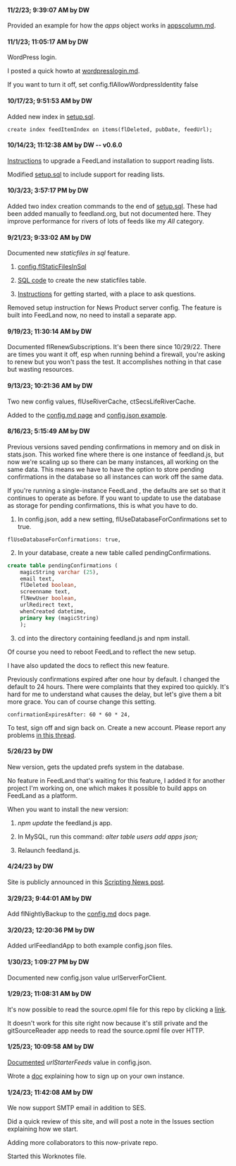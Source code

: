 #### 11/2/23; 9:39:07 AM by DW

Provided an example for how the <i>apps</i> object works in <a href="https://github.com/scripting/feedlandInstall/blob/main/docs/appscolumn.md">appscolumn.md</a>. 

#### 11/1/23; 11:05:17 AM by DW

WordPress login. 

I posted a quick howto at <a href="https://github.com/scripting/feedlandInstall/blob/main/docs/wordpresslogin.md">wordpresslogin.md</a>. 

If you want to turn it off, set config.flAllowWordpressIdentity false

#### 10/17/23; 9:51:53 AM by DW

Added new index in <a href="https://github.com/scripting/feedlandInstall/blob/main/docs/setup.sql">setup.sql</a>. 

`create index feedItemIndex on items(flDeleted, pubDate, feedUrl);`

#### 10/14/23; 11:12:38 AM by DW -- v0.6.0

<a href="https://github.com/scripting/feedlandInstall/blob/main/docs/readinglistupgrade.md">Instructions</a> to upgrade a FeedLand installation to support reading lists.

Modified <a href="https://github.com/scripting/feedlandInstall/blob/main/docs/setup.sql">setup.sql</a> to include support for reading lists.

#### 10/3/23; 3:57:17 PM by DW

Added two index creation commands to the end of <a href="https://github.com/scripting/feedlandInstall/blob/main/docs/setup.sql">setup.sql</a>. These had been added manually to feedland.org, but not documented here. They improve performance for rivers of lots of feeds like my <i>All</i> category.

#### 9/21/23; 9:33:02 AM by DW

Documented new <i>staticfiles in sql</i> feature. 

1. <a href="https://github.com/scripting/feedlandInstall/blob/main/docs/config.md#flstaticfilesinsql">config.flStaticFilesInSql</a>

2. <a href="https://github.com/scripting/feedlandInstall/blob/main/docs/setup.sql#L121">SQL code</a> to create the new staticfiles table. 

3. <a href="https://github.com/scripting/feedlandInstall/issues/39">Instructions</a> for getting started, with a place to ask questions. 

Removed setup instruction for News Product server config. The feature is built into FeedLand now, no need to install a separate app.

#### 9/19/23; 11:30:14 AM by DW

Documented flRenewSubscriptions. It's been there since 10/29/22. There are times you want it off, esp when running behind a firewall, you're asking to renew but you won't pass the test. It accomplishes nothing in that case but wasting resources. 

#### 9/13/23; 10:21:36 AM by DW

Two new config values, flUseRiverCache, ctSecsLifeRiverCache.

Added to the <a href="https://github.com/scripting/feedlandInstall/blob/main/docs/config.md#fluserivercache-ctsecsliferivercache">config.md page</a> and <a href="https://github.com/scripting/feedlandInstall/blob/main/config.json#L61">config.json example</a>. 

#### 8/16/23; 5:15:49 AM by DW

Previous versions saved pending confirmations in memory and on disk in stats.json. This worked fine where there is one instance of feedland.js, but now we're scaling up so there can be many instances, all working on the same data. This means we have to have the option to store pending confirmations in the database so all instances can work off the same data. 

If you're running a single-instance FeedLand , the defaults are set so that it continues to operate as before. If you want to update to use the database as storage for pending confirmations, this is what you have to do.

1. In config.json, add a new setting, flUseDatabaseForConfirmations set to true.

<code>flUseDatabaseForConfirmations: true,</code>

2. In your database, create a new table called pendingConfirmations.

```SQLcreate table pendingConfirmations (	magicString varchar (25),	email text,	flDeleted boolean, 	screenname text,	flNewUser boolean,	urlRedirect text,	whenCreated datetime,	primary key (magicString)	);```

3. cd into the directory containing feedland.js and npm install.

Of course you need to reboot FeedLand to reflect the new setup. 

I have also updated the docs to reflect this new feature.

Previously confirmations expired after one hour by default. I changed the default to 24 hours. There were complaints that they expired too quickly. It's hard for me to understand what causes the delay, but let's give them a bit more grace. You can of course change this setting.

<code>confirmationExpiresAfter: 60 * 60 * 24,</code>

To test, sign off and sign back on. Create a new account. Please report any problems <a href="https://github.com/scripting/feedlandInstall/issues/37">in this thread</a>. 

#### 5/26/23 by DW

New version, gets the updated prefs system in the database. 

No feature in FeedLand that's waiting for this feature, I added it for another project I'm working on, one which makes it possible to build apps on FeedLand as a platform. 

When you want to install the new version:

1. <i>npm update</i> the feedland.js app.

2. In MySQL, run this command: <i>alter table users add apps json;</i>

3. Relaunch feedland.js. 

#### 4/24/23 by DW

Site is publicly announced in this <a href="http://scripting.com/2023/04/24/151114.html">Scripting News post</a>. 

#### 3/29/23; 9:44:01 AM by DW

Add flNightlyBackup to the <a href="https://github.com/scripting/feedlandInstall/blob/main/docs/config.md">config.md</a> docs page. 

#### 3/20/23; 12:20:36 PM by DW

Added urlFeedlandApp to both example config.json files.

#### 1/30/23; 1:09:27 PM by DW

Documented new config.json value urlServerForClient.

#### 1/29/23; 11:08:31 AM by DW

It's now possible to read the source.opml file for this repo by clicking a <a href="http://gitsourcereader.opml.org/?repo=feedlandInstall">link</a>.

It doesn't work for this site right now because it's still private and the gitSourceReader app needs to read the source.opml file over HTTP.

#### 1/25/23; 10:09:58 AM by DW

<a href="https://github.com/scripting/feedlandInstall/blob/main/docs/config.md#urlstarterfeeds">Documented</a> <i>urlStarterFeeds</i> value in config.json.

Wrote a <a href="https://github.com/scripting/feedlandInstall/blob/main/docs/signup.md">doc</a> explaining how to sign up on your own instance. 

#### 1/24/23; 11:42:08 AM by DW

We now support SMTP email in addition to SES.

Did a quick review of this site, and will post a note in the Issues section explaining how we start. 

Adding more collaborators to this now-private repo.

Started this Worknotes file. 

